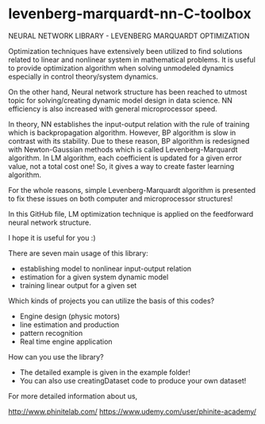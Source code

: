 # levenberg-marquardt-nn-C-toolbox

NEURAL NETWORK LIBRARY - LEVENBERG MARQUARDT OPTIMIZATION

 Optimization techniques have extensively been utilized to find solutions related to linear and nonlinear system in mathematical problems. It is useful to provide optimization algorithm when solving unmodeled dynamics especially in control theory/system dynamics.
 
 On the other hand, Neural network structure has been reached to utmost topic for solving/creating dynamic model design in data science. NN efficiency is also increased with general microprocessor speed.
 
 In theory, NN establishes the input-output relation with the rule of training which is backpropagation algorithm. However, BP algorithm is slow in contrast with its stability. Due to these reason, BP algorithm is redesigned with Newton-Gaussian methods which is called Levenberg-Marquardt algorithm. In LM algorithm, each coefficient is updated for a given error value, not a total cost one! So, it gives a way to create faster learning algorithm.
 
 For the whole reasons, simple Levenberg-Marquardt algorithm is presented to fix these issues on both computer and microprocessor structures!
 
 In this GitHub file, LM optimization technique is applied on the feedforward neural network structure.
 
 I hope it is useful for you :)
 
  There are seven main usage of this library:
 
 - establishing model to nonlinear input-output relation
 - estimation for a given system dynamic model
 - training linear output for a given set

Which kinds of projects you can utilize the basis of this codes?

 - Engine design (physic motors)
 - line estimation and production
 - pattern recognition
 - Real time engine application

How can you use the library?

 - The detailed example is given in the example folder!
 - You can also use creatingDataset code to produce your own dataset!
 
For more detailed information about us,

  http://www.phinitelab.com/
  https://www.udemy.com/user/phinite-academy/
